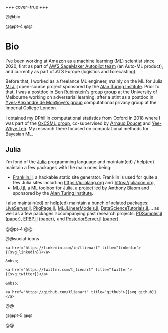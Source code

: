 +++
cover=true
+++

@@bio

@@pt-4 @@

# Bio

I've been working at Amazon as a machine learning (ML) scientist since 2020, first as part of
[AWS SageMaker Autopilot team](https://aws.amazon.com/sagemaker/autopilot/) (an Auto-ML product),
and currently as part of ATS Europe (logistics and forecasting).

Before that, I worked as a freelance ML engineer, mainly on the ML for Julia
[MLJ.jl](https://github.com/alan-turing-institute/MLJ.jl) open-source project sponsored by the
[Alan Turing Institute](https://www.turing.ac.uk/).
Prior to that, I was a postdoc in [Ben Rubinstein's group](http://www.bipr.net/) group at the University
of Melbourne working on adversarial learning, after a stint as a postdoc in [Yves-Alexandre de Montjoye's group](https://cpg.doc.ic.ac.uk) computational privacy group at the Imperial College
London.

I obtained my DPhil in computational statistics from Oxford in 2018 where I was part of the
[OxCSML group](http://csml.stats.ox.ac.uk/), co-supervised by
[Arnaud Doucet](http://www.stats.ox.ac.uk/~doucet/) and
[Yee-Whye Teh](http://www.stats.ox.ac.uk/~teh/).
My research there focused on computational methods for Bayesian ML.

## Julia

I'm fond of the [Julia](https://julialang.org/) programming language and maintain(ed) / help(ed)
maintain a few packages with the main ones being:

* [Franklin.jl](https://github.com/tlienart/Franklin.jl), a hackable static site generator. Franklin is used for quite a few Julia sites including <https://julialang.org> and <https://juliacon.org>,
* [MLJ.jl](https://github.com/alan-turing-institute/MLJ.jl), a ML toolbox for Julia, a project led by [Anthony Blaom](https://ablaom.github.io) and sponsored by the [Alan Turing Institute](https://www.turing.ac.uk).

I also maintain(ed) or help(ed) maintain a bunch of related packages: [LiveServer.jl](http://github.com/asprionj/LiveServer.jl), [PkgPage.jl](https://github.com/tlienart/PkgPage.jl), [MLJLinearModels.jl](https://github.com/alan-turing-institute/MLJLinearModels.jl),  [DataScienceTutorials.jl](https://github.com/alan-turing-institute/DataScienceTutorials.jl),... as well as a few packages accompanying past research projects: [PDSampler.jl](https://github.com/alan-turing-institute/PDSampler.jl) ([paper](https://arxiv.org/abs/1701.04244)), [EPBP.jl](https://github.com/tlienart/EPBP.jl) ([paper](https://tlienart.github.io/assets/misc/pdf/epbp.pdf)), and [PosteriorServer.jl](https://github.com/BigBayes/PosteriorServer) ([paper](http://www.jmlr.org/papers/volume18/16-478/16-478.pdf)).

@@pt-4 @@

@@social-icons
~~~
<a href="https://linkedin.com/in/tlienart" title="linkedin">{{svg_linkedin}}</a>

&nbsp;

<a href="https://twitter.com/t_lienart" title="twitter">{{svg_twitter}}</a>

&nbsp;

<a href="https://github.com/tlienart" title="github">{{svg_github}}</a>
~~~
@@

@@pt-5 @@

@@ <!-- end of bio div -->

